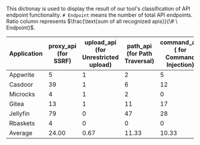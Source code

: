This dictionay is used to display the result of our tool's classification of API endpoint functionality. `# Endpoint` means the number of total API endpoints. Ratio column represents $\frac{\text{sum of all recognized apis}}{\# \ Endpoint}$.

| Application | proxy_api (for SSRF) | upload_api (for Unrestricted  upload) | path_api (for Path Traversal) | command_api ( for Command  Injection) | database_api (for SQL) | display_api (for XSS) | sum of all  recognized apis | # Endpoint | Ratio |
| ----------- | -------------------- | ------------------------------------- | ----------------------------- | ------------------------------------- | ---------------------- | --------------------- | --------------------------- | ---------- | ----- |
| Appwrite    | 5                    | 1                                     | 2                             | 5                                     | 8                      | 17                    | 38                          | 61         | 0.62  |
| Casdoor     | 39                   | 1                                     | 6                             | 12                                    | 47                     | 48                    | 153                         | 121        | 1.26  |
| Microcks    | 4                    | 1                                     | 2                             | 0                                     | 3                      | 7                     | 17                          | 44         | 0.39  |
| Gitea       | 13                   | 1                                     | 11                            | 17                                    | 7                      | 44                    | 93                          | 325        | 0.29  |
| Jellyfin    | 79                   | 0                                     | 47                            | 28                                    | 82                     | 118                   | 354                         | 405        | 0.87  |
| Rbaskets    | 4                    | 0                                     | 0                             | 0                                     | 0                      | 8                     | 12                          | 22         | 0.55  |
| Average     | 24.00                | 0.67                                  | 11.33                         | 10.33                                 | 24.50                  | 40.33                 | 111.17                      | 163.00     | 0.66  |